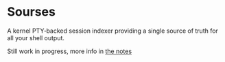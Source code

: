 # Sourses

A kernel PTY‑backed session indexer providing a single source of truth for all
your shell output.

Still work in progress, more info in [the notes](./NOTES.md)

